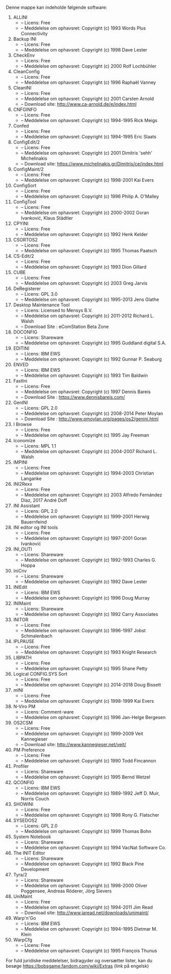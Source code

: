 ﻿Denne mappe kan indeholde følgende software:

1. ALLINI
   - – Licens: Free
   - – Meddelelse om ophavsret: Copyright (c) 1993 Words Plus Connectivity
2. Backup INI
   - – Licens: Free
   - – Meddelelse om ophavsret: Copyright (c) 1998 Dave Lester
3. CheckEnv
   - – Licens: Free
   - – Meddelelse om ophavsret: Copyright (c) 2000 Rolf Lochbühler
4. CleanConfig
   - – Licens: Free
   - – Meddelelse om ophavsret: Copyright (c) 1996 Raphaël Vanney
5. CleanINI
   - – Licens: Free
   - – Meddelelse om ophavsret: Copyright (c) 2001 Carsten Arnold
   - – Download site: http://www.ca-arnold.de/e/index.html
6. CNFGINFO
   - – Licens: Free
   - – Meddelelse om ophavsret: Copyright (c) 1994-1995 Rick Meigs
7. Confed
   - – Licens: Free
   - – Meddelelse om ophavsret: Copyright (c) 1994-1995 Eric Slaats
8. ConfigEdit/2
   - – Licens: Free
   - – Meddelelse om ophavsret: Copyright (c) 2001 Dimitris 'sehh' Michelinakis
   - – Download site: https://www.michelinakis.gr/Dimitris/ce/index.html
9. ConfigMaint/2
   - – Licens: Free
   - – Meddelelse om ophavsret: Copyright (c) 1998-2001 Kai Evers
10. ConfigSort
    - – Licens: Free
    - – Meddelelse om ophavsret: Copyright (c) 1996 Philip A. O'Malley
11. ConfigTool
    - – Licens: Free
    - – Meddelelse om ophavsret: Copyright (c) 2000-2002 Goran Ivanković, Klaus Städtler
12. CPYINI
    - – Licens: Free
    - – Meddelelse om ophavsret: Copyright (c) 1992 Henk Kelder
13. CSORTOS2
    - – Licens: Free
    - – Meddelelse om ophavsret: Copyright (c) 1995 Thomas Paatsch
14. CS-Edit/2
    - – Licens: Free
    - – Meddelelse om ophavsret: Copyright (c) 1993 Dion Gillard
15. CUBE
    - – Licens: Free
    - – Meddelelse om ophavsret: Copyright (c) 2003 Greg Jarvis
16. DeRegisterer
    - – Licens: GPL 3.0
    - – Meddelelse om ophavsret: Copyright (c) 1995-2013 Jens Glathe
16. Desktop Maintenance Tool
    - – Licens: Licensed to Mensys B.V.
    - – Meddelelse om ophavsret: Copyright (c) 2011-2012 Richard L. Walsh
    - – Download Site : eComStation Beta Zone
17. DOCONFIG
    - – Licens: Shareware
    - – Meddelelse om ophavsret: Copyright (c) 1995 Guddland digital S.A.
18. EDITINI
    - – Licens: IBM EWS
    - – Meddelelse om ophavsret: Copyright (c) 1992 Gunnar P. Seaburg
19. ENVED
    - – Licens: IBM EWS
    - – Meddelelse om ophavsret: Copyright (c) 1993 Tim Baldwin
20. FastIni
    - – Licens: Free
    - – Meddelelse om ophavsret: Copyright (c) 1997 Dennis Bareis
    - – Download Site : https://www.dennisbareis.com/
21. GenINI
    - – Licens: GPL 2.0
    - – Meddelelse om ophavsret: Copyright (c) 2008-2014 Peter Moylan
    - – Download Site : http://www.pmoylan.org/pages/os2/genini.html
22. I Browse
    - – Licens: Free
    - – Meddelelse om ophavsret: Copyright (c) 1995 Jay Freeman
23. Iconomize
    - – Licens: MPL 1.1
    - – Meddelelse om ophavsret: Copyright (c) 2004-2007 Richard L. Walsh
24. IMPINI
    - – Licens: Free
    - – Meddelelse om ophavsret: Copyright (c) 1994-2003 Christian Langanke
25. INI2Rexx
    - – Licens: Free
    - – Meddelelse om ophavsret: Copyright (c) 2003 Alfredo Fernández Díaz, 2017 André Doff
26. INI Assistant
    - – Licens: GPL 2.0
    - – Meddelelse om ophavsret: Copyright (c) 1999-2001 Herwig Bauernfeind
27. INI editor og INI tools
    - – Licens: Free
    - – Meddelelse om ophavsret: Copyright (c) 1997-2001 Goran Ivanković
28. INI_OUTI
    - – Licens: Shareware
    - – Meddelelse om ophavsret: Copyright (c) 1992-1993 Charles G. Hoppa
29. IniCnv
    - – Licens: Shareware
    - – Meddelelse om ophavsret: Copyright (c) 1992 Dave Lester
30. INIEdit
    - – Licens: IBM EWS
    - – Meddelelse om ophavsret: Copyright (c) 1996 Doug Murray
31. INIMaint
    - – Licens: Shareware
    - – Meddelelse om ophavsret: Copyright (c) 1992 Carry Associates
32. INITOR
    - – Licens: Free
    - – Meddelelse om ophavsret: Copyright (c) 1996-1997 Jobst Schmalenbach
33. IPLPAUSE
    - – Licens: Free
    - – Meddelelse om ophavsret: Copyright (c) 1993 Knight Research
34. LIBPATH
    - – Licens: Free
    - – Meddelelse om ophavsret: Copyright (c) 1995 Shane Petty
35. Logical CONFIG.SYS Sort
    - – Licens: Free
    - – Meddelelse om ophavsret: Copyright (c) 2014-2018 Doug Bissett
36. mINI
    - – Licens: Free
    - – Meddelelse om ophavsret: Copyright (c) 1998-1999 Kai Evers
37. N-Viro PM
    - – Licens: Comment-ware
    - – Meddelelse om ophavsret: Copyright (c) 1996 Jan-Helge Bergesen
38. OS2CSM
    - – Licens: Free
    - – Meddelelse om ophavsret: Copyright (c) 1999-2009 Veit Kannegieser
    - – Download site: http://www.kannegieser.net/veit/
39. PM Preference
    - – Licens: Free
    - – Meddelelse om ophavsret: Copyright (c) 1990 Todd Fincannon
40. Profiler
    - – Licens: Shareware
    - – Meddelelse om ophavsret: Copyright (c) 1995 Bernd Wetzel
41. QCONFIG
    - – Licens: IBM EWS
    - – Meddelelse om ophavsret: Copyright (c) 1989-1992 Jeff D. Muir, Norris Couch
42. SHOWINI
    - – Licens: Free
    - – Meddelelse om ophavsret: Copyright (c) 1998 Rony G. Flatscher
43. SYSEDOS2
    - – Licens: GPL 2.0
    - – Meddelelse om ophavsret: Copyright (c) 1999 Thomas Bohn
44. System Notebook
    - – Licens: Shareware
    - – Meddelelse om ophavsret: Copyright (c) 1994 VacNat Software Co.
45. The INIT Editor
    - – Licens: Shareware
    - – Meddelelse om ophavsret: Copyright (c) 1992 Black Pine Development
46. Tyra/2
    - – Licens: Shareware
    - – Meddelelse om ophavsret: Copyright (c) 1998-2000 Oliver Poggensee, Andreas Röderer, Jörg Sievers
47. UniMaint
    - – Licens: Free
    - – Meddelelse om ophavsret: Copyright (c) 1994-2011 Jim Read
    - – Download site: http://www.jaread.net/downloads/unimaint/
48. Warp'n'Go
    - – Licens: IBM EWS
    - – Meddelelse om ophavsret: Copyright (c) 1994-1995 Dietmar M. Klein
49. WarpCfg
    - – Licens: Free
    - – Meddelelse om ophavsret: Copyright (c) 1995 François Thunus

For fuld juridiske meddelelser, bidragyder og oversætter lister, kan du besøge https://bobsgame.fandom.com/wiki/Extras (link på engelsk)
